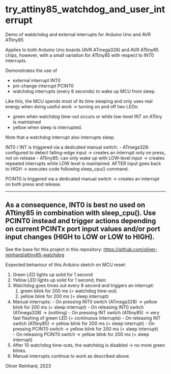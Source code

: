 # try_attiny85_watchdog_and_user_interrupt
Demo of watdchdog and external interrupts for Arduino Uno and AVR ATtiny85

Applies to both Arduino Uno boards (AVR ATmega328) and AVR ATtiny85 chips, however, with a small variation for ATtiny85 with respect to INT0 interrupts.

Demonstrates the use of
  - external interrupt INT0 
  - pin-change interrupt PCINT0 
  - watchdog interrupts (every 8 seconds)
to wake up MCU from sleep.

Like this, the MCU spends most of its time sleeping and only uses real energy when doing useful work -> turning on and off two LEDs:
 - green when watchdog time-out occurs or while low-level INT on ATtiny is maintained
 - yellow when sleep is interrupted.

Note that a watchdog interrupt also interrupts sleep.

INT0 / INT is triggered via a dedicated manual switch:
    - ATmega328: configured to detect falling-edge input -> creates an interrupt only on press, not on release
    - ATtiny85: can only wake up with LOW-level input -> creates repeated interrupts while LOW level is maintained. AFTER input goes back to HIGH -> executes code following sleep_cpu() command.
    
PCINT0 is triggered via a dedicated manual switch -> creates an interrupt on both press and release.

----
As a consequence, INT0 is best no used on ATtiny85 in combination with sleep_cpu(). Use PCINT0 instead and trigger actions depending on current PCINTx port input values and/or port input changes (HIGH to LOW or LOW to HIGH).
----

See the base for this project in this repository: https://github.com/oliver-reinhard/attiny85-watchdog 

Expected behaviour of this Arduino sketch on MCU reset:
  1. Green LED lights up solid for 1 second
  2. Yellow LED lights up solid for 1 second, then:
  3. Watchdog goes times out every 8 second and triggers an interrupt:
     1. green blink for 200 ms (= watchdog time-out)
     2. yellow blink for 200 ms (= sleep interrupt)
  4. Manual interrupts:
    - On pressing INT0 switch (ATmega328) -> yellow blink for 200 ms (= sleep interrupt)
    - On releasing INT0 switch (ATmega328) -> (nothing)
    - On pressing INT switch (ATtiny85) -> very fast flashing of green LED (= continuous interrupts)
    - On releasing INT switch (ATtiny85) -> yellow blink for 200 ms (= sleep interrupt) 
    - On pressing PCINT0 switch -> yellow blink for 200 ms (= sleep interrupt)  
    - On releasing PCINT0 switch -> yellow blink for 200 ms (= sleep interrupt) 
  5. After 10 watchdog time-outs, the watchdog is disabled -> no more green blinks.
  6. Manual interrupts continue to work as described above.

Oliver Reinhard, 2023